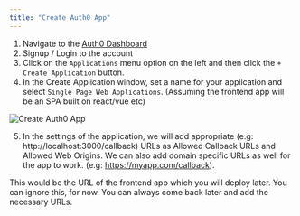 ```yaml
---
title: "Create Auth0 App"
---
```


1. Navigate to the [Auth0 Dashboard](https://manage.auth0.com/)
2. Signup / Login to the account
3. Click on the `Applications` menu option on the left and then click the `+ Create Application` button.
4. In the Create Application window, set a name for your application and select `Single Page Web Applications`. (Assuming the frontend app will be an SPA built on react/vue etc)

![Create Auth0 App](/graphql-engine-cdn.hasura.io/learn-hasura/assets/graphql-hasura/create-auth0-app.png)

5. In the settings of the application, we will add appropriate (e.g: http://localhost:3000/callback) URLs as Allowed Callback URLs and Allowed Web Origins. We can also add domain specific URLs as well for the app to work. (e.g: https://myapp.com/callback). 

This would be the URL of the frontend app which you will deploy later. You can ignore this, for now. You can always come back later and add the necessary URLs.

